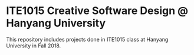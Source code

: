 # ITE1015 Creative Software Design @ Hanyang University

This repository includes projects done in ITE1015 class at Hanyang University in Fall 2018.

